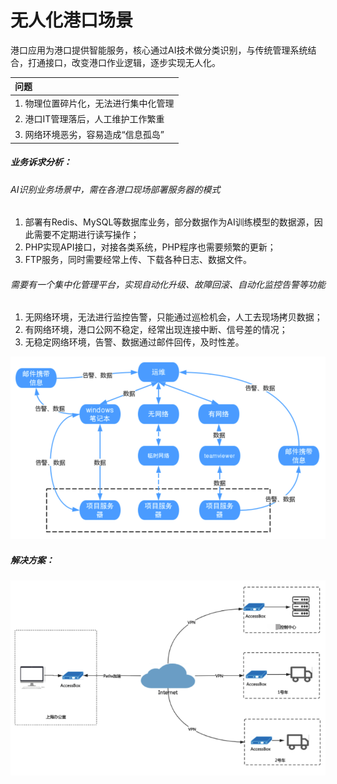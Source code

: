 # 无人化港口场景

港口应用为港口提供智能服务，核心通过AI技术做分类识别，与传统管理系统结合，打通接口，改变港口作业逻辑，逐步实现无人化。

| 问题                                  |
| :------------------------------------ |
| 1. 物理位置碎片化，无法进行集中化管理 |
| 2. 港口IT管理落后，人工维护工作繁重   |
| 3. 网络环境恶劣，容易造成“信息孤岛”   |

##### 业务诉求分析：

###### AI识别业务场景中，需在各港口现场部署服务器的模式

1. 部署有Redis、MySQL等数据库业务，部分数据作为AI训练模型的数据源，因此需要不定期进行读写操作；
2. PHP实现API接口，对接各类系统，PHP程序也需要频繁的更新；
3. FTP服务，同时需要经常上传、下载各种日志、数据文件。

###### 需要有一个集中化管理平台，实现自动化升级、故障回滚、自动化监控告警等功能

1. 无网络环境，无法进行监控告警，只能通过巡检机会，人工去现场拷贝数据；
2. 有网络环境，港口公网不稳定，经常出现连接中断、信号差的情况；
3. 无稳定网络环境，告警、数据通过邮件回传，及时性差。

![port4](../images/port4.png)

##### 解决方案：

![port5](../images/port5.png)
